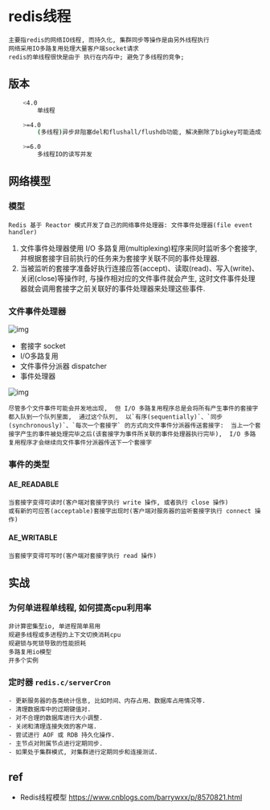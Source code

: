 # redis线程

    主要指redis的网络IO线程, 而持久化, 集群同步等操作是由另外线程执行
    网络采用IO多路复用处理大量客户端socket请求
    redis的单线程很快是由于 执行在内存中; 避免了多线程的竞争;

## 版本

```bash
    <4.0
        单线程

    >=4.0
        (多线程)异步非阻塞del和flushall/flushdb功能, 解决删除了bigkey可能造成的Redis阻塞.

    >=6.0
        多线程IO的读写并发
```

## 网络模型

### 模型

    Redis 基于 Reactor 模式开发了自己的网络事件处理器: 文件事件处理器(file event handler)

1. 文件事件处理器使用 I/O 多路复用(multiplexing)程序来同时监听多个套接字,  并根据套接字目前执行的任务来为套接字关联不同的事件处理器.
2. 当被监听的套接字准备好执行连接应答(accept)、读取(read)、写入(write)、关闭(close)等操作时, 与操作相对应的文件事件就会产生, 这时文件事件处理器就会调用套接字之前关联好的事件处理器来处理这些事件.

### 文件事件处理器

![img](res/redis-file-event-handler.png)

- 套接字 socket
- I/O多路复用
- 文件事件分派器 dispatcher
- 事件处理器

![img](res/redis-dispatch-event-via-queue.png)

    尽管多个文件事件可能会并发地出现,  但 I/O 多路复用程序总是会将所有产生事件的套接字都入队到一个队列里面,  通过这个队列,  以`有序(sequentially)`、`同步(synchronously)`、`每次一个套接字` 的方式向文件事件分派器传送套接字:  当上一个套接字产生的事件被处理完毕之后(该套接字为事件所关联的事件处理器执行完毕),  I/O 多路复用程序才会继续向文件事件分派器传送下一个套接字

### 事件的类型

#### AE_READABLE

    当套接字变得可读时(客户端对套接字执行 write 操作, 或者执行 close 操作)  
    或有新的可应答(acceptable)套接字出现时(客户端对服务器的监听套接字执行 connect 操作)

#### AE_WRITABLE

    当套接字变得可写时(客户端对套接字执行 read 操作)

## 实战

### 为何单进程单线程, 如何提高cpu利用率

    非计算密集型io, 单进程简单易用  
    规避多线程或多进程的上下文切换消耗cpu  
    规避锁与死锁导致的性能损耗  
    多路复用io模型  
    开多个实例  

### 定时器 `redis.c/serverCron`

    - 更新服务器的各类统计信息, 比如时间、内存占用、数据库占用情况等.  
    - 清理数据库中的过期键值对.  
    - 对不合理的数据库进行大小调整.  
    - 关闭和清理连接失效的客户端.  
    - 尝试进行 AOF 或 RDB 持久化操作.  
    - 主节点对附属节点进行定期同步.  
    - 如果处于集群模式, 对集群进行定期同步和连接测试.  

## ref

- Redis线程模型 <https://www.cnblogs.com/barrywxx/p/8570821.html>
